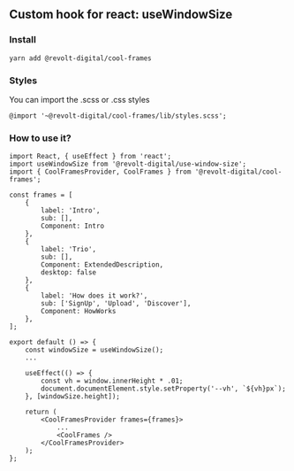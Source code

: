## Custom hook for react: useWindowSize

### Install

```yarn add @revolt-digital/cool-frames```

### Styles

You can import the .scss or .css styles

```
@import '~@revolt-digital/cool-frames/lib/styles.scss';
```

### How to use it?

```
import React, { useEffect } from 'react';
import useWindowSize from '@revolt-digital/use-window-size';
import { CoolFramesProvider, CoolFrames } from '@revolt-digital/cool-frames';

const frames = [
    {
        label: 'Intro',
        sub: [],
        Component: Intro
    },
    {
        label: 'Trio',
        sub: [],
        Component: ExtendedDescription,
        desktop: false
    },
    {
        label: 'How does it work?',
        sub: ['SignUp', 'Upload', 'Discover'],
        Component: HowWorks
    },
]; 

export default () => {
    const windowSize = useWindowSize();
    ...
    
    useEffect(() => {
        const vh = window.innerHeight * .01;
        document.documentElement.style.setProperty('--vh', `${vh}px`);
    }, [windowSize.height]);

    return (
        <CoolFramesProvider frames={frames}>
            ...
            <CoolFrames />
        </CoolFramesProvider>
    );
};
```
